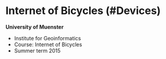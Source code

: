 # Internet of Bicycles (#Devices)

**University of Muenster**
* Institute for Geoinformatics
* Course: Internet of Bicycles
* Summer term 2015 
